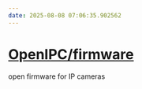 ```yaml
---
date: 2025-08-08 07:06:35.902562
---
```


# [OpenIPC/firmware](https://github.com/OpenIPC/firmware)

open firmware for IP cameras